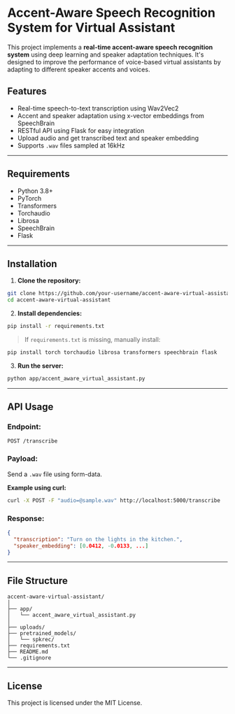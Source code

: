 # Accent-Aware Speech Recognition System for Virtual Assistant

This project implements a **real-time accent-aware speech recognition system** using deep learning and speaker adaptation techniques. It's designed to improve the performance of voice-based virtual assistants by adapting to different speaker accents and voices.

## Features

- Real-time speech-to-text transcription using Wav2Vec2
- Accent and speaker adaptation using x-vector embeddings from SpeechBrain
- RESTful API using Flask for easy integration
- Upload audio and get transcribed text and speaker embedding
- Supports `.wav` files sampled at 16kHz

---

## Requirements

- Python 3.8+
- PyTorch
- Transformers
- Torchaudio
- Librosa
- SpeechBrain
- Flask

---

## Installation

1. **Clone the repository:**

```bash
git clone https://github.com/your-username/accent-aware-virtual-assistant.git
cd accent-aware-virtual-assistant
```

2. **Install dependencies:**

```bash
pip install -r requirements.txt
```

> If `requirements.txt` is missing, manually install:
```bash
pip install torch torchaudio librosa transformers speechbrain flask
```

3. **Run the server:**

```bash
python app/accent_aware_virtual_assistant.py
```

---

## API Usage

### Endpoint:
`POST /transcribe`

### Payload:
Send a `.wav` file using form-data.

**Example using curl:**
```bash
curl -X POST -F "audio=@sample.wav" http://localhost:5000/transcribe
```

### Response:
```json
{
  "transcription": "Turn on the lights in the kitchen.",
  "speaker_embedding": [0.0412, -0.0133, ...]
}
```

---

## File Structure

```
accent-aware-virtual-assistant/
│
├── app/
│   └── accent_aware_virtual_assistant.py
│
├── uploads/
├── pretrained_models/
│   └── spkrec/
├── requirements.txt
├── README.md
└── .gitignore
```

---

## License

This project is licensed under the MIT License.
